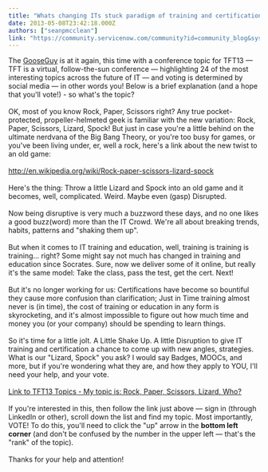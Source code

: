 ```yaml
---
title: "Whats changing ITs stuck paradigm of training and certification"
date: 2013-05-08T23:42:18.000Z
authors: ["seanpmcclean"]
link: "https://community.servicenow.com/community?id=community_blog&sys_id=cf6caea1dbd0dbc01dcaf3231f96195a"
---
```

<p>The <a title="k-external-small" class="jive-link-external-small" href="http://community.servicenow.com/blog/seanpmcclean/woman-goose-and-parking-lot-itil-real-world" rel="nofollow" target="_blank">GooseGuy</a> is at it again, this time with a conference topic for TFT13 — TFT is a virtual, follow-the-sun conference — highlighting 24 of the most interesting topics across the future of IT — and voting is determined by social media — in other words you! Below is a brief explanation (and a hope that you'll vote!) - so what's the topic?<br/><br/>OK, most of you know Rock, Paper, Scissors right? Any true pocket-protected, propeller-helmeted geek is familiar with the new variation: Rock, Paper, Scissors, Lizard, Spock! But just in case you're a little behind on the ultimate nerdvana of the Big Bang Theory, or you're too busy for games, or you've been living under, er, well a rock, here's a link about the new twist to an old game:<br/> <br/><a title="k-external-small" class="jive-link-external-small" href="http://en.wikipedia.org/wiki/Rock-paper-scissors-lizard-spock" rel="nofollow" target="_blank">http://en.wikipedia.org/wiki/Rock-paper-scissors-lizard-spock</a><br/> <br/>Here's the thing: Throw a little Lizard and Spock into an old game and it becomes, well, complicated. Weird. Maybe even (gasp) Disrupted.<br/> <br/>Now being disruptive is very much a buzzword these days, and no one likes a good buzz(word) more than the IT Crowd. We're all about breaking trends, habits, patterns and "shaking them up". <br/> <br/>But when it comes to IT training and education, well, training is training is training… right? Some might say not much has changed in training and education since Socrates. Sure, now we deliver some of it online, but really it's the same model: Take the class, pass the test, get the cert. Next! <br/> <br/>But it's no longer working for us: Certifications have become so bountiful they cause more confusion than clarification; Just in Time training almost never is (in time), the cost of training or education in any form is skyrocketing, and it's almost impossible to figure out how much time and money you (or your company) should be spending to learn things.<br/> <br/>So it's time for a little jolt. A Little Shake Up. A little Disruption to give IT training and certification a chance to come up with new angles, strategies. What is our "Lizard, Spock" you ask? I would say Badges, MOOCs, and more, but if you're wondering what they are, and how they apply to YOU, I'll need your help, and your vote.<br/><br/><a title="k-external-small" class="jive-link-external-small" href="http://list.ly/list/2OV-tft13-18613?feature=trendingk" rel="nofollow" target="_blank">Link to TFT13 Topics - My topic is: Rock, Paper, Scissors, Lizard, Who?</a><br/><br/>If you're interested in this, then follow the link just above — sign in (through LinkedIn or other), scroll down the list and find my topic. Most importantly, VOTE! To do this, you'll need to click the "up" arrow in the <strong>bottom left corner</strong> (and don't be confused by the number in the upper left — that's the "rank" of the topic).<br/><br/>Thanks for your help and attention!</p>